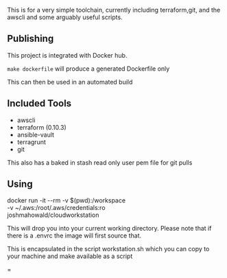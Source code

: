 This is for a very simple toolchain, currently including terraform,git, and the awscli
and some arguably useful scripts.      

## Publishing

This project is integrated with Docker hub.

`make dockerfile` will produce a generated Dockerfile only

This can then be used in an automated build


## Included Tools

* awscli
* terraform (0.10.3)
* ansible-vault 
* terragrunt
* git

This also has a baked in stash read only user pem file for git pulls


## Using

docker run -it --rm -v $(pwd):/workspace \
  -v ~/.aws:/root/.aws/credentials:ro \
  joshmahowald/cloudworkstation
  
This will drop you into your current working directory.  Please note that if there is a .envrc the image will first source that.

This is encapsulated in the script workstation.sh which you can copy to your machine and make available as a script

=
